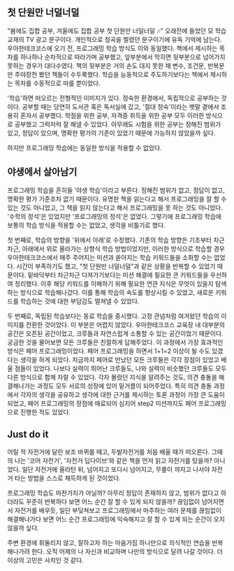 ## 첫 단원만 너덜너덜

"봄에도 집합 공부, 겨울에도 집합 공부 첫 단원만 너덜너덜 🎶" 오래전에 들었던 모 학습 교재의 TV 광고 문구이다. 개인적으로 정곡을 찔렸던 문구이기에 유독 기억에 남는다. 우아한테크코스에 오기 전, 프로그래밍 학습 방식도 이와 동일했다. 책에서 제시하는 목차를 하나하나 순차적으로 따라가며 공부했고, 앞부분에서 막히면 뒷부분으로 넘어가지 못하는 경우가 대다수였다. 책의 뒷부분은 거의 손도 대지 못한 채 변수, 조건문, 반복문만 주야장천 봤던 책들이 수두룩했다. 학습을 능동적으로 주도하기보다는 책에서 제시하는 목차를 수동적으로 따를 뿐이었다.

'학습'하면 떠오르는 전형적인 이미지가 있다. 정숙한 환경에서, 독립적으로 공부하는 것이다. 공부할 때는 당연히 도서관 혹은 독서실에 갔고, '절대 정숙'이라는 팻말 곁에서 조용히 혼자서 공부했다. 학점을 위한 공부, 자격증 취득을 위한 공부 모두 이러한 방식으로 공부했고 그럭저럭 잘 해낼 수 있었다. 아무래도 시험을 위한 공부는 정해진 범위가 있고, 정답이 있으며, 명확한 평가의 기준이 있었기 때문에 가능하지 않았을까 싶다.

하지만 프로그래밍 학습에는 동일한 방식을 적용할 수 없었다.

## 야생에서 살아남기

프로그래밍 학습을 흔히들 '야생 학습'이라고 부른다. 정해진 범위가 없고, 정답이 없고, 명확한 평가 기준조차 없기 때문이다. 유명한 책을 읽는다고 해서 프로그래밍을 잘 할 수 있는 것도 아니었고, 그 책을 읽지 않는다고 해서 프로그래밍을 못 하는 것도 아니었다. '수학의 정석'은 있었지만 '프로그래밍의 정석'은 없었다. 그렇기에 프로그래밍 학습에 보통의 학습 방식을 적용할 수는 없었고, 생각을 비틀기로 했다.

첫 번째로, 학습의 방향을 '위에서 아래'로 수정했다. 기존의 학습 방향은 기초부터 차근차근, 아래에서 위로 올라가는 상향식 학습 방법이었지만, 이러한 방식으로 학습할 경우 우아한테크코스에서 매주 주어지는 미션과 쏟아지는 학습 키워드들을 소화할 수는 없었다. 시간이 부족하기도 했고, "첫 단원만 너덜너덜"과 같은 상황을 반복할 수 있었기 때문이다. 밑바닥부터 차근차근 다져가기보다는 미션 해결에 필요한 큰 키워드들을 우선하여 정리했다. 이후 해당 키워드를 이해하기 위해 필요한 연관 지식은 무엇이 있을지 탐색하는 방식으로 학습해나갔다. 이를 통해 학습의 속도를 향상시킬 수 있었고, 새로운 키워드를 학습하는 것에 대한 부담감도 떨쳐낼 수 있었다.

두 번째로, 독립된 학습보다는 동료 학습을 중시했다. 고정 관념처럼 여겨왔던 학습의 이미지를 전환한 것이었다. 이 부분은 어렵지 않았다. 우아한테크코스 교육장 내 대부분의 공간은 오픈된 공간이었고, 크루들과 자연스럽게 소통할 수 있는 공간이었기 때문이다. 궁금한 것을 물어보면 모든 크루들은 친절하게 답해주었다. 이 과정에서 가장 효과적인 방식은 페어 프로그래밍이었다. 페어 프로그래밍을 하면서 1+1=2 이상이 될 수도 있겠다는 생각을 하게 되었다. 지금까지 페어로 만났던 모든 크루들은 각각 장점이 있었고 배울 점들이 있었다. 나보다 실력이 뛰어난 크루들도, 나와 실력이 비슷했던 크루들도 모두 다른 방식으로 함께 자랄 수 있었다. 각자 몰랐던 지식을 알려주는 것도, 의견 충돌을 해결해나가는 과정도 모두 서로의 성장에 있어 밑거름이 되어주었다. 특히 의견 충돌 과정에서 각자의 생각을 공유하고 생각에 대한 근거를 제시하는 토론 과정이 가장 큰 도움이 되었고, 페어 프로그래밍의 장점에 매료되어 심지어 step2 미션까지도 페어 프로그래밍으로 진행한 적도 있었다.

## Just do it

어릴 적 자전거에 달린 보조 바퀴를 떼고, 두발자전거를 처음 배울 때가 떠오른다. 그때의 나는 '코어 자전거', '자전거 딥다이브'와 같은 책을 먼저 읽고 자전거를 탔을까? 아니었다. 일단 자전거에 올라탄 뒤, 넘어지고 또다시 넘어지고, 무릎이 까지고 나서야 자전거 타는 방법을 스스로 체득하게 된 것이었다. 

프로그래밍 학습도 마찬가지가 아닐까? 아무리 정답이 존재하지 않고, 범위가 없다고 하더라도 꾸준히 반복하다 보면 어느 순간 잘 할 수 있게 되지 않을까? 끊임없이 넘어지면서 자전거를 배우듯, 일단 부딪쳐보고 프로그래밍에서 마주하는 여러 문제를 끊임없이 해결해나가다 보면 어느 순간 프로그래밍에 익숙해지고 잘 할 수 있게 되는 순간이 오지 않을까 싶다.

주변 환경에 휘둘리지 않고, 잘하고자 하는 마음가짐 하나만으로 의식적인 연습을 반복 해나가려 한다. 오직 어제의 나 자신과 비교하며 나만의 방식으로 달려 나갈 것이다. 더 이상의 고민은 사치인 것 같다.

